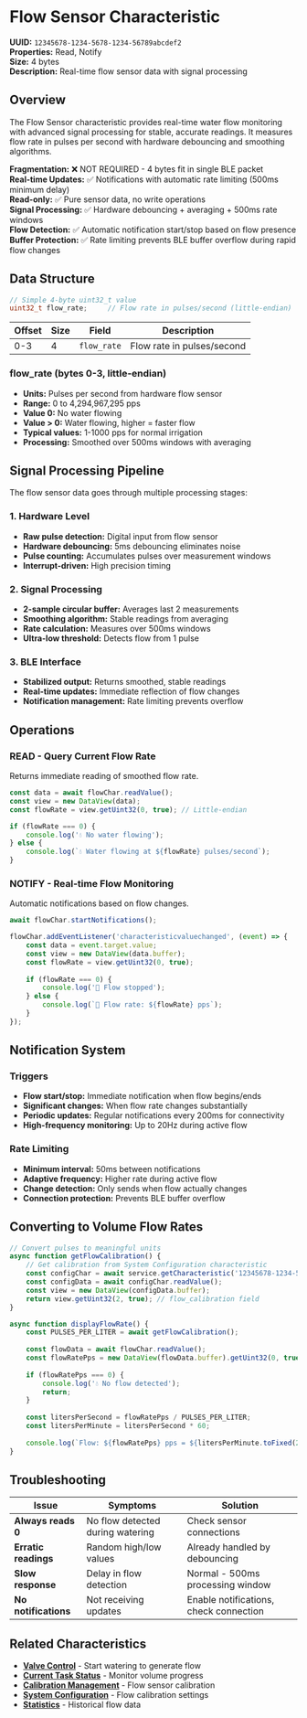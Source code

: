 # Flow Sensor Characteristic

**UUID:** `12345678-1234-5678-1234-56789abcdef2`  
**Properties:** Read, Notify  
**Size:** 4 bytes  
**Description:** Real-time flow sensor data with signal processing

## Overview

The Flow Sensor characteristic provides real-time water flow monitoring with advanced signal processing for stable, accurate readings. It measures flow rate in pulses per second with hardware debouncing and smoothing algorithms.

**Fragmentation:** ❌ NOT REQUIRED - 4 bytes fit in single BLE packet  
**Real-time Updates:** ✅ Notifications with automatic rate limiting (500ms minimum delay)  
**Read-only:** ✅ Pure sensor data, no write operations  
**Signal Processing:** ✅ Hardware debouncing + averaging + 500ms rate windows  
**Flow Detection:** ✅ Automatic notification start/stop based on flow presence  
**Buffer Protection:** ✅ Rate limiting prevents BLE buffer overflow during rapid flow changes

## Data Structure

```c
// Simple 4-byte uint32_t value
uint32_t flow_rate;     // Flow rate in pulses/second (little-endian)
```

| Offset | Size | Field | Description |
|--------|------|-------|-------------|
| 0-3 | 4 | `flow_rate` | Flow rate in pulses/second |

### flow_rate (bytes 0-3, little-endian)
- **Units:** Pulses per second from hardware flow sensor
- **Range:** 0 to 4,294,967,295 pps
- **Value 0:** No water flowing
- **Value > 0:** Water flowing, higher = faster flow
- **Typical values:** 1-1000 pps for normal irrigation
- **Processing:** Smoothed over 500ms windows with averaging

## Signal Processing Pipeline

The flow sensor data goes through multiple processing stages:

### 1. Hardware Level
- **Raw pulse detection:** Digital input from flow sensor
- **Hardware debouncing:** 5ms debouncing eliminates noise
- **Pulse counting:** Accumulates pulses over measurement windows
- **Interrupt-driven:** High precision timing

### 2. Signal Processing
- **2-sample circular buffer:** Averages last 2 measurements
- **Smoothing algorithm:** Stable readings from averaging
- **Rate calculation:** Measures over 500ms windows
- **Ultra-low threshold:** Detects flow from 1 pulse

### 3. BLE Interface
- **Stabilized output:** Returns smoothed, stable readings
- **Real-time updates:** Immediate reflection of flow changes
- **Notification management:** Rate limiting prevents overflow

## Operations

### READ - Query Current Flow Rate
Returns immediate reading of smoothed flow rate.

```javascript
const data = await flowChar.readValue();
const view = new DataView(data);
const flowRate = view.getUint32(0, true); // Little-endian

if (flowRate === 0) {
    console.log('💧 No water flowing');
} else {
    console.log(`💧 Water flowing at ${flowRate} pulses/second`);
}
```

### NOTIFY - Real-time Flow Monitoring
Automatic notifications based on flow changes.

```javascript
await flowChar.startNotifications();

flowChar.addEventListener('characteristicvaluechanged', (event) => {
    const data = event.target.value;
    const view = new DataView(data.buffer);
    const flowRate = view.getUint32(0, true);
    
    if (flowRate === 0) {
        console.log('🚫 Flow stopped');
    } else {
        console.log(`🌊 Flow rate: ${flowRate} pps`);
    }
});
```

## Notification System

### Triggers
- **Flow start/stop:** Immediate notification when flow begins/ends
- **Significant changes:** When flow rate changes substantially
- **Periodic updates:** Regular notifications every 200ms for connectivity
- **High-frequency monitoring:** Up to 20Hz during active flow

### Rate Limiting
- **Minimum interval:** 50ms between notifications
- **Adaptive frequency:** Higher rate during active flow
- **Change detection:** Only sends when flow actually changes
- **Connection protection:** Prevents BLE buffer overflow

## Converting to Volume Flow Rates

```javascript
// Convert pulses to meaningful units
async function getFlowCalibration() {
    // Get calibration from System Configuration characteristic
    const configChar = await service.getCharacteristic('12345678-1234-5678-1234-56789abcdef6');
    const configData = await configChar.readValue();
    const view = new DataView(configData.buffer);
    return view.getUint32(2, true); // flow_calibration field
}

async function displayFlowRate() {
    const PULSES_PER_LITER = await getFlowCalibration();
    
    const flowData = await flowChar.readValue();
    const flowRatePps = new DataView(flowData.buffer).getUint32(0, true);
    
    if (flowRatePps === 0) {
        console.log('💧 No flow detected');
        return;
    }
    
    const litersPerSecond = flowRatePps / PULSES_PER_LITER;
    const litersPerMinute = litersPerSecond * 60;
    
    console.log(`Flow: ${flowRatePps} pps = ${litersPerMinute.toFixed(2)} L/min`);
}
```

## Troubleshooting

| Issue | Symptoms | Solution |
|-------|----------|----------|
| **Always reads 0** | No flow detected during watering | Check sensor connections |
| **Erratic readings** | Random high/low values | Already handled by debouncing |
| **Slow response** | Delay in flow detection | Normal - 500ms processing window |
| **No notifications** | Not receiving updates | Enable notifications, check connection |

## Related Characteristics

- **[Valve Control](01-valve-control.md)** - Start watering to generate flow
- **[Current Task Status](15-current-task-status.md)** - Monitor volume progress
- **[Calibration Management](11-calibration-management.md)** - Flow sensor calibration
- **[System Configuration](06-system-configuration.md)** - Flow calibration settings
- **[Statistics](08-statistics.md)** - Historical flow data
